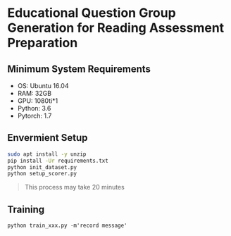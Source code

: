 # Educational Question Group Generation for Reading Assessment Preparation
## Minimum System Requirements
- OS: Ubuntu 16.04
- RAM: 32GB
- GPU: 1080ti*1
- Python: 3.6
- Pytorch: 1.7

## Envermient Setup
```bash
sudo apt install -y unzip
pip install -Ur requirements.txt
python init_dataset.py
python setup_scorer.py
```
> This process may take 20 minutes

## Training
```
python train_xxx.py -m'record message'
```
